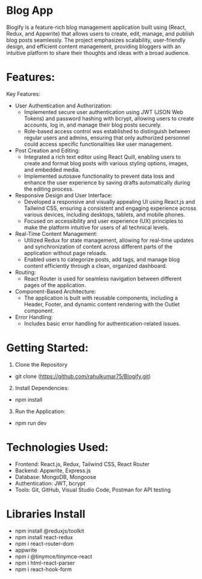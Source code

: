 # Blog App
Blogify is a feature-rich blog management application built using (React, Redux, and Appwrite) that allows users to create, edit, manage, and publish blog posts seamlessly. The project emphasizes scalability, user-friendly design, and efficient content management, providing bloggers with an intuitive platform to share their thoughts and ideas with a broad audience.
# Features:
Key Features:

* User Authentication and Authorization:
  - Implemented secure user authentication using JWT (JSON Web Tokens) and password hashing with bcrypt, allowing users to create accounts, log in, and manage their blog posts securely.
  - Role-based access control was established to distinguish between regular users and admins, ensuring that only authorized personnel could access specific functionalities like user management.
* Post Creation and Editing:
  - Integrated a rich text editor using React Quill, enabling users to create and format blog posts with various styling options, images, and embedded media.
  - Implemented autosave functionality to prevent data loss and enhance the user experience by saving drafts automatically during the editing process.
* Responsive Design and User Interface:
  - Developed a responsive and visually appealing UI using React.js and Tailwind CSS, ensuring a consistent and engaging experience across various devices, including desktops, tablets, and mobile phones.
  - Focused on accessibility and user experience (UX) principles to make the platform intuitive for users of all technical levels.
* Real-Time Content Management:
  - Utilized Redux for state management, allowing for real-time updates and synchronization of content across different parts of the application without page reloads.
  - Enabled users to categorize posts, add tags, and manage blog content efficiently through a clean, organized dashboard.
* Routing:
  - React Router is used for seamless navigation between different pages of the application.
* Component-Based Architecture:
  - The application is built with reusable components, including a Header, Footer, and dynamic content rendering with the Outlet component.
* Error Handling:
  - Includes basic error handling for authentication-related issues.
  
# Getting Started:
1. Clone the Repository
  * git clone (https://github.com/rahulkumar75/Blogify.git)
2. Install Dependencies:
  * npm install
3. Run the Application:
  * npm run dev

# Technologies Used:

* Frontend: React.js, Redux, Tailwind CSS, React Router
* Backend:  Appwrite, Express.js
* Database: MongoDB, Mongoose
* Authentication: JWT, bcrypt
* Tools: Git, GitHub, Visual Studio Code, Postman for API testing



# Libraries Install
- npm install @reduxjs/toolkit
- npm install react-redux
- npm i react-router-dom
- appwrite
- npm i @tinymce/tinymce-react
- npm i html-react-parser
- npm i react-hook-form 


